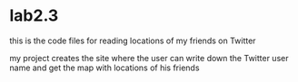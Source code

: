 # lab2.3

this is the code files for reading locations
of my friends on Twitter

my project creates the site where the user can write down 
the Twitter user name and get the map with locations of his friends

